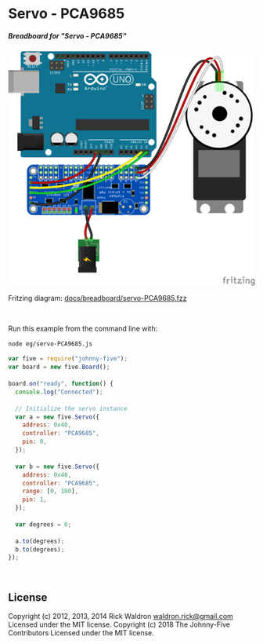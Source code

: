 <!--remove-start-->

# Servo - PCA9685

<!--remove-end-->






##### Breadboard for "Servo - PCA9685"



![docs/breadboard/servo-PCA9685.png](breadboard/servo-PCA9685.png)<br>

Fritzing diagram: [docs/breadboard/servo-PCA9685.fzz](breadboard/servo-PCA9685.fzz)

&nbsp;




Run this example from the command line with:
```bash
node eg/servo-PCA9685.js
```


```javascript
var five = require("johnny-five");
var board = new five.Board();

board.on("ready", function() {
  console.log("Connected");

  // Initialize the servo instance
  var a = new five.Servo({
    address: 0x40,
    controller: "PCA9685",
    pin: 0,
  });

  var b = new five.Servo({
    address: 0x40,
    controller: "PCA9685",
    range: [0, 180],
    pin: 1,
  });

  var degrees = 0;

  a.to(degrees);
  b.to(degrees);
});

```








&nbsp;

<!--remove-start-->

## License
Copyright (c) 2012, 2013, 2014 Rick Waldron <waldron.rick@gmail.com>
Licensed under the MIT license.
Copyright (c) 2018 The Johnny-Five Contributors
Licensed under the MIT license.

<!--remove-end-->
